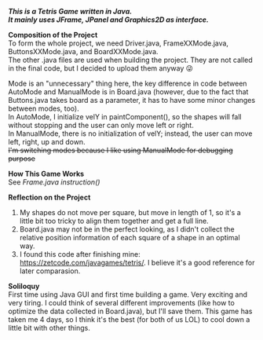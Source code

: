 ***This is a Tetris Game written in Java.  
It mainly uses JFrame, JPanel and Graphics2D as interface.***

**Composition of the Project**  
To form the whole project, we need Driver.java, FrameXXMode.java, ButtonsXXMode.java, and BoardXXMode.java.  
The other .java files are used when building the project. They are not called in the final code, but I decided to upload them anyway 😜  

Mode is an "unnecessary" thing here, the key difference in code between AutoMode and ManualMode is in Board.java (however, due to the fact that Buttons.java takes board as a parameter, it has to have some minor changes between modes, too).  
In AutoMode, I initialize velY in paintComponent(), so the shapes will fall without stopping and the user can only move left or right.  
In ManualMode, there is no initialization of velY; instead, the user can move left, right, up and down.  
~~I'm switching modes because I like using ManualMode for debugging purpose~~  

**How This Game Works**  
See *Frame.java instruction()*  

**Reflection on the Project**  
1. My shapes do not move per square, but move in length of 1, so it's a little bit too tricky to align them together and get a full line.  
2. Board.java may not be in the perfect looking, as I didn't collect the relative position information of each square of a shape in an optimal way.  
3. I found this code after finishing mine: https://zetcode.com/javagames/tetris/. I believe it's a good reference for later comparasion.  

**Soliloquy**  
First time using Java GUI and first time building a game. Very exciting and very tiring. I could think of several different improvements (like how to optimize the data collected in Board.java), but I'll save them. This game has taken me 4 days, so I think it's the best (for both of us LOL) to cool down a little bit with other things.

